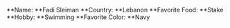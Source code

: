 **Name: **Fadi Sleiman
**Country: **Lebanon
**Favorite Food: **Stake
**Hobby: **Swimming
**Favorite Color: **Navy
